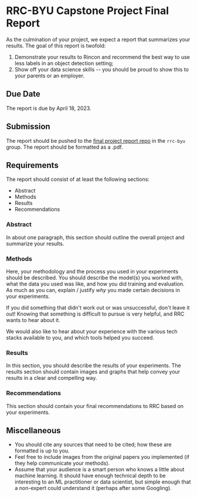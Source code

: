 # RRC-BYU Capstone Project Final Report

As the culmination of your project, we expect a report that summarizes your results.
The goal of this report is twofold:
  1. Demonstrate your results to Rincon and recommend the best way to use less labels in an object detection setting;
  2. Show off your data science skills -- you should be proud to show this to your parents or an employer.

## Due Date
The report is due by April 18, 2023.

## Submission
The report should be pushed to the [final project report repo](https://github.com/rrc-byu/final-project-report) in the `rrc-byu` group.
The report should be formatted as a .pdf.

## Requirements
The report should consist of at least the following sections:
  - Abstract
  - Methods
  - Results
  - Recommendations
  
### Abstract
In about one paragraph, this section should outline the overall project and summarize your results.

### Methods
Here, your methodology and the process you used in your experiments should be described. 
You should describe the model(s) you worked with, what the data you used was like, and how you did training and evaluation.
As much as you can, explain / justify *why* you made certain decisions in your experiments.

If you did something that didn't work out or was unsuccessful, don't leave it out! 
Knowing that something is difficult to pursue is very helpful, and RRC wants to hear about it.

We would also like to hear about your experience with the various tech stacks available to you, and which tools helped you succeed.

### Results
In this section, you should describe the results of your experiments. 
The results section should contain images and graphs that help convey your results in a clear and compelling way.

### Recommendations
This section should contain your final recommendations to RRC based on your experiments.

## Miscellaneous
- You should cite any sources that need to be cited; how these are formatted is up to you.
- Feel free to include images from the original papers you implemented (if they help communicate your methods).
- Assume that your audience is a smart person who knows a little about machine learning. It should have enough technical depth to be interesting to an ML practitioner or data scientist, but simple enough that a non-expert could understand it (perhaps after some Googling). 
